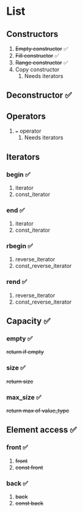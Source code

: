 # List

## Constructors

1. ~~Empty constructor~~ :white_check_mark:
2. ~~Fill constructor~~ :white_check_mark:
3. ~~Range constructor~~ :white_check_mark:
4. Copy constructor
   1. Needs iterators

## Deconstructor :white_check_mark:

## Operators

1. `=` operator
   1. Needs iterators

## Iterators

### begin :white_check_mark:

1. iterator
2. const_iterator

### end :white_check_mark:

1. iterator
2. const_iterator

### rbegin :white_check_mark:

1. reverse_iterator
2. const_reverse_iterator

### rend :white_check_mark:

1. reverse_iterator
2. const_reverse_iterator

<!-- ## Bonus

### cbegin

### cend

### crbegin

### crend -->

## Capacity :white_check_mark:

### empty :white_check_mark:

~~return if empty~~

### size :white_check_mark:

~~return size~~

### max_size :white_check_mark:

~~return max of value_type~~

## Element access :white_check_mark:

### front :white_check_mark:
1. ~~front~~
2. ~~const front~~

### back :white_check_mark:
1. ~~back~~
2. ~~const back~~
